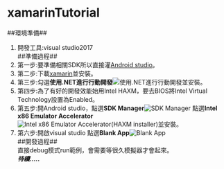 # xamarinTutorial
##環境準備##  
  1. 開發工具:visual studio2017  
##準備過程##  
  1. 第一步:要準備相關SDK所以直接灌[Android studio](https://developer.android.com/studio/index.html)。  
  2. 第二步:下載[xamarin](https://www.xamarin.com/download)並安裝。  
  3. 第三步:勾選**使用.NET進行行動開發**![使用.NET進行行動開發](https://imgur.com/odeDH2x.png)並安裝。  
  4. 第四步:為了有好的開發效能始用Intel HAXM，要去BIOS將Intel Virtual Technology設置為Enabled。  
  5. 第五步:開Android studio，點選**SDK Manager**![SDK Manager](https://imgur.com/8KI8Ep6.png)  點選**Intel x86 Emulator Accelerator**![Intel x86 Emulator Accelerator(HAXM installer)](https://imgur.com/e0jZnrf.png)並安裝。  
  6. 第六步:開啟visual studio 點選**Blank App**![Blank App](https://i.imgur.com/pBXOFAU.jpg)  
##開發過程##  
  直接debug模式run範例，會需要等很久模擬器才會起來。  
  ***待續.....***  
